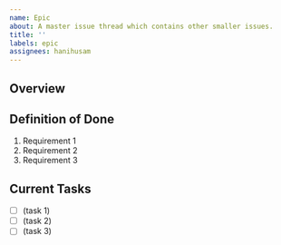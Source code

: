 ```yaml
---
name: Epic
about: A master issue thread which contains other smaller issues.
title: ''
labels: epic
assignees: hanihusam
---
```


## Overview

<!-- Describe what this epic is all about and how the project could benefit from it. -->

## Definition of Done

<!-- List all the requirements for each issue under this epic to be considered `Done` -->

1. Requirement 1
2. Requirement 2
3. Requirement 3

## Current Tasks

<!-- List all the tasks here in markdown checkboxes. We can later spin-off these into individual issue threads through the GitHub UI. -->

- [ ] (task 1)
- [ ] (task 2)
- [ ] (task 3)
